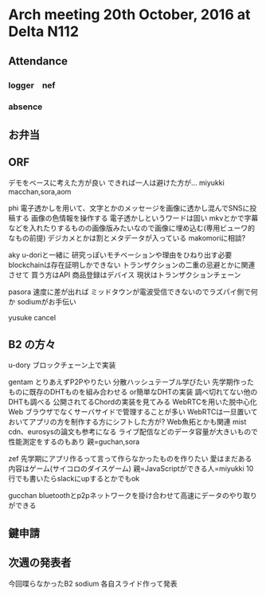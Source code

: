 # Arch meeting 20th October, 2016 at Delta N112

## Attendance
### logger　nef
### absence

## お弁当

## ORF
デモをベースに考えた方が良い
できれば一人は避けた方が…
miyukki
macchan,sora,aom

phi
電子透かしを用いて、文字とかのメッセージを画像に透かし混んでSNSに投稿する
画像の色情報を操作する 
電子透かしというワードは固い
mkvとかで字幕などを入れたりするものの画像版みたいなので画像に埋め込む(専用ビューワ的なもの前提)
デジカメとかは割とメタデータが入っている
makomoriに相談?

aky
u-doriと一緒に
研究っぽいモチベーションや理由をひねり出す必要
blockchainは存在証明しかできない
トランザクションの二重の忌避とかに関連させて
買う方はAPI
商品登録はデバイス
現状はトランザクションチェーン

pasora
速度に差が出れば
ミッドタウンが電波受信できないのでラズパイ側で何か
sodiumがお手伝い

yusuke
cancel

## B2 の方々

u-dory
ブロックチェーン上で実装

gentam
とりあえずP2Pやりたい
分散ハッシュテーブル学びたい
先学期作ったものに既存のDHTものを組み合わせる
or簡単なDHTの実装
調べ切れてない他のDHTも調べる
公開されてるChordの実装を見てみる
WebRTCを用いた脱中心化Web
ブラウザでなくサーバサイドで管理することが多い
WebRTCは一旦置いておいてアプリの方を制作する方にシフトした方が?
Web魚拓とかも関連
mist cdn、eurosysの論文も参考になる
ライブ配信などのデータ容量が大きいもので性能測定をするのもあり
親=guchan,sora



zef
先学期にアプリ作るって言って作らなかったものを作りたい
愛はまだある
内容はゲーム(サイコロのダイスゲーム)
親=JavaScriptができる人=miyukki
10行でも書いたらslackにupするとかでもok

gucchan
bluetoothとp2pネットワークを掛け合わせて高速にデータのやり取りができる

## 鍵申請

## 次週の発表者
今回喋らなかったB2
sodium
各自スライド作って発表

